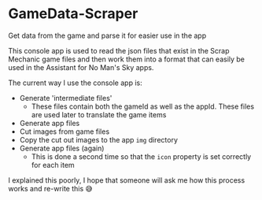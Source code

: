 # GameData-Scraper
Get data from the game and parse it for easier use in the app

This console app is used to read the json files that exist in the Scrap Mechanic game files and then work them into a format that can easily be used in the Assistant for No Man's Sky apps.

The current way I use the console app is:
- Generate 'intermediate files'
  - These files contain both the gameId as well as the appId. These files are used later to translate the game items 
- Generate app files
- Cut images from game files
- Copy the cut out images to the app `img` directory
- Generate app files (again)
  - This is done a second time so that the `icon` property is set correctly for each item
  
I explained this poorly, I hope that someone will ask me how this process works and re-write this 😅
